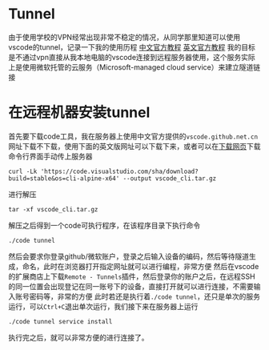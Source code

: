 # Tunnel
由于使用学校的VPN经常出现非常不稳定的情况，从同学那里知道可以使用vscode的tunnel，记录一下我的使用历程
[中文官方教程](https://vscode.github.net.cn/docs/remote/tunnels)
[英文官方教程](https://code.visualstudio.com/docs/remote/tunnels)
我的目标是不通过vpn直接从我本地电脑的vscode连接到远程服务器使用，这个服务实际上是使用微软托管的云服务（Microsoft-managed cloud service）来建立隧道链接
# 在远程机器安装tunnel
首先要下载code工具，我在服务器上使用中文官方提供的`vscode.github.net.cn`网址下载不下载，使用下面的英文版网址可以下载下来，或者可以在[下载网页](https://vscode.github.net.cn/#alt-downloads)下载命令行界面手动传上服务器
```
curl -Lk 'https://code.visualstudio.com/sha/download?build=stable&os=cli-alpine-x64' --output vscode_cli.tar.gz
```
进行解压
```
tar -xf vscode_cli.tar.gz
```
解压之后得到一个code可执行程序，在该程序目录下执行命令
```
./code tunnel
```
然后会要求你登录github/微软账户，登录之后输入设备的编码，然后等待隧道生成，命名，此时在浏览器打开指定网址就可以进行编程，非常方便
然后在vscode的扩展商店上下载`Remote - Tunnels`插件，然后登录你的账户之后，在远程SSH的同一位置会出现登记在同一账号下的设备，直接打开就可以进行连接，不需要输入账号密码等，非常的方便
此时若还是执行着`./code tunnel`，还只是单次的服务运行，可以`Ctrl+C`退出单次运行，我们接下来在服务器上运行
```
./code tunnel service install
```
执行完之后，就可以非常方便的进行连接了。